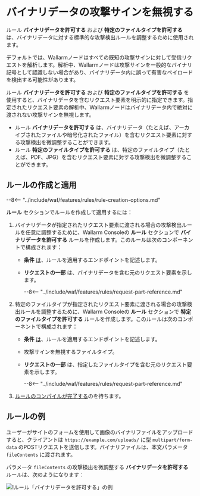 # バイナリデータの攻撃サインを無視する

ルール **バイナリデータを許可する** および **特定のファイルタイプを許可する** は、バイナリデータに対する標準的な攻撃検出ルールを調整するために使用されます。

デフォルトでは、Wallarmノードはすべての既知の攻撃サインに対して受信リクエストを解析します。解析中、Wallarmノードは攻撃サインを一般的なバイナリ記号として認識しない場合があり、バイナリデータ内に誤って有害なペイロードを検出する可能性があります。

ルール **バイナリデータを許可する** および **特定のファイルタイプを許可する** を使用すると、バイナリデータを含むリクエスト要素を明示的に指定できます。指定されたリクエスト要素の解析中、Wallarmノードはバイナリデータ内で絶対に渡されない攻撃サインを無視します。

* ルール **バイナリデータを許可する** は、バイナリデータ（たとえば、アーカイブされたファイルや暗号化されたファイル）を含むリクエスト要素に対する攻撃検出を微調整することができます。
* ルール **特定のファイルタイプを許可する** は、特定のファイルタイプ（たとえば、PDF、JPG）を含むリクエスト要素に対する攻撃検出を微調整することができます。

## ルールの作成と適用

--8<-- "../include/waf/features/rules/rule-creation-options.md"

**ルール** セクションでルールを作成して適用するには：

1. バイナリデータが指定されたリクエスト要素に渡される場合の攻撃検出ルールを任意に調整するために、Wallarm Consoleの **ルール** セクションで **バイナリデータを許可する** ルールを作成します。このルールは次のコンポーネントで構成されます：

      * **条件** [は](add-rule.md#branch-description)、ルールを適用するエンドポイントを記述します。
      * **リクエストの一部** は、バイナリデータを含む元のリクエスト要素を示します。

         --8<-- "../include/waf/features/rules/request-part-reference.md"
2. 特定のファイルタイプが指定されたリクエスト要素に渡される場合の攻撃検出ルールを調整するために、Wallarm Consoleの **ルール** セクションで **特定のファイルタイプを許可する** ルールを作成します。このルールは次のコンポーネントで構成されます：

      * **条件** [は](add-rule.md#branch-description)、ルールを適用するエンドポイントを記述します。
      * 攻撃サインを無視するファイルタイプ。
      * **リクエストの一部** は、指定したファイルタイプを含む元のリクエスト要素を示します。

         --8<-- "../include/waf/features/rules/request-part-reference.md"
3. [ルールのコンパイルが完了する](compiling.md)のを待ちます。

## ルールの例

ユーザーがサイトのフォームを使用して画像のバイナリファイルをアップロードすると、クライアントは `https://example.com/uploads/` に型 `multipart/form-data` のPOSTリクエストを送信します。バイナリファイルは、本文パラメータ `fileContents` に渡されます。

パラメータ `fileContents` の攻撃検出を微調整する **バイナリデータを許可する** ルールは、次のようになります：

![!ルール「バイナリデータを許可する」の例](../../images/user-guides/rules/ignore-binary-attacks-example.png)